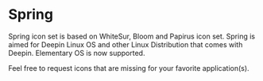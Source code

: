 # Spring

Spring icon set is based on WhiteSur, Bloom and Papirus icon set. Spring is aimed for Deepin Linux OS and other Linux Distribution that comes with Deepin. Elementary OS is now supported.

Feel free to request icons that are missing for your favorite application(s).



